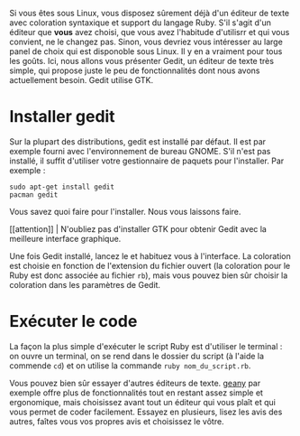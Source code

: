 Si vous êtes sous Linux, vous disposez sûrement déjà d'un éditeur de texte avec coloration syntaxique et support du langage Ruby. S'il s'agit d'un éditeur que **vous** avez choisi, que vous avez l'habitude d'utilisrr et qui vous convient, ne le changez pas. Sinon, vous devriez vous intéresser au large panel de choix qui est disponoble sous Linux. Il y en a vraiment pour tous les goûts. Ici, nous allons vous présenter Gedit, un éditeur de texte très simple, qui propose juste le peu de fonctionnalités dont nous avons actuellement besoin. Gedit utilise GTK.

# Installer gedit

Sur la plupart des distributions, gedit est installé par défaut. Il est par exemple fourni avec l'environnement de bureau GNOME. S'il n'est pas installé, il suffit d'utiliser votre gestionnaire de paquets pour l'installer. Par exemple :

```
sudo apt-get install gedit
pacman gedit
```

Vous savez quoi faire pour l'installer. Nous vous laissons faire. 

[[attention]]
| N'oubliez pas d'installer GTK pour obtenir Gedit avec la meilleure interface graphique.

Une fois Gedit installé, lancez le et habituez vous à l'interface. La coloration est choisie en fonction de l'extension du fichier ouvert (la coloration pour le Ruby est donc associée au fichier `rb`), mais vous pouvez bien sûr choisir la coloration dans les paramètres de Gedit.

# Exécuter le code

La façon la plus simple d'exécuter le script Ruby est d'utiliser le terminal : on ouvre un terminal, on se rend dans le dossier du script (à l'aide la commende `cd`) et on utilise la commande `ruby nom_du_script.rb`.

Vous pouvez bien sûr essayer d'autres éditeurs de texte. [geany](www.geany.org/) par exemple offre plus de fonctionnalités tout en restant assez simple et ergonomique, mais choisissez avant tout un éditeur qui vous plaît et qui vous permet de coder facilement. Essayez en plusieurs, lisez les avis des autres, faîtes vous vos propres avis et choisissez le vôtre.

